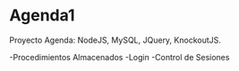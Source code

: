 # Agenda1
Proyecto Agenda: NodeJS, MySQL, JQuery, KnockoutJS.

-Procedimientos Almacenados
-Login
-Control de Sesiones
